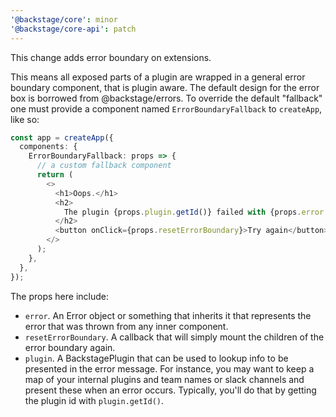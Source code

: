 ```yaml
---
'@backstage/core': minor
'@backstage/core-api': patch
---
```


This change adds error boundary on extensions.

This means all exposed parts of a plugin are wrapped in a general error boundary component, that is plugin aware. The default design for the error box is borrowed from @backstage/errors. To override the default "fallback" one must provide a component named `ErrorBoundaryFallback` to `createApp`, like so:

```ts
const app = createApp({
  components: {
    ErrorBoundaryFallback: props => {
      // a custom fallback component
      return (
        <>
          <h1>Oops.</h1>
          <h2>
            The plugin {props.plugin.getId()} failed with {props.error.message}
          </h2>
          <button onClick={props.resetErrorBoundary}>Try again</button>
        </>
      );
    },
  },
});
```

The props here include:

- `error`. An Error object or something that inherits it that represents the error that was thrown from any inner component.
- `resetErrorBoundary`. A callback that will simply mount the children of the error boundary again.
- `plugin`. A BackstagePlugin that can be used to lookup info to be presented in the error message. For instance, you may want to keep a map of your internal plugins and team names or slack channels and present these when an error occurs. Typically, you'll do that by getting the plugin id with `plugin.getId()`.

